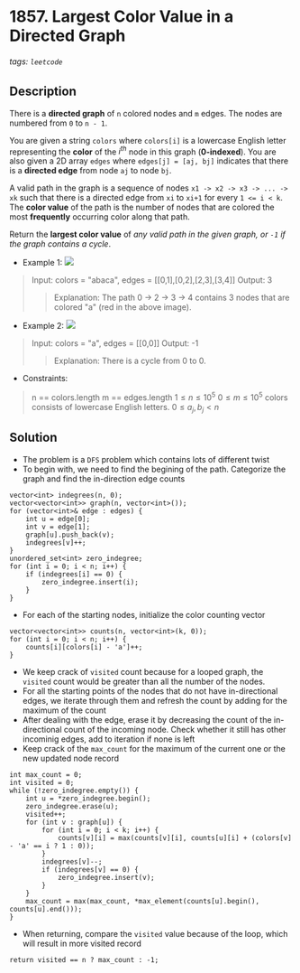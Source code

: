 # 1857. Largest Color Value in a Directed Graph
###### tags: `leetcode`
## Description
There is a **directed graph** of `n` colored nodes and `m` edges. The nodes are numbered from `0` to `n - 1`.

You are given a string `colors` where `colors[i]` is a lowercase English letter representing the **color** of the $i^{th}$ node in this graph (**0-indexed**). You are also given a 2D array `edges` where `edges[j] = [aj, bj]` indicates that there is a **directed edge** from node `aj` to node `bj`.

A valid path in the graph is a sequence of nodes `x1 -> x2 -> x3 -> ... -> xk` such that there is a directed edge from `xi` to `xi+1` for every `1 <= i < k`. The **color value** of the path is the number of nodes that are colored the most **frequently** occurring color along that path.

Return the **largest color value** of *any valid path in the given graph, or `-1` if the graph contains a cycle*.

- Example 1:
![](https://assets.leetcode.com/uploads/2021/04/21/leet1.png)

>Input: colors = "abaca", edges = [[0,1],[0,2],[2,3],[3,4]]
Output: 3
>>Explanation: The path 0 -> 2 -> 3 -> 4 contains 3 nodes that are colored "a" (red in the above image).

- Example 2:
![](https://assets.leetcode.com/uploads/2021/04/21/leet2.png)

>Input: colors = "a", edges = [[0,0]]
Output: -1
>>Explanation: There is a cycle from 0 to 0.

- Constraints:

>n == colors.length
m == edges.length
$1 \leq n \leq 10^5$
$0 \leq m \leq 10^5$
colors consists of lowercase English letters.
$0 \leq a_j, b_j < n$

## Solution
- The problem is a `DFS` problem which contains lots of different twist
- To begin with, we need to find the begining of the path. Categorize the graph and find the in-direction edge counts
```cpp=
vector<int> indegrees(n, 0);
vector<vector<int>> graph(n, vector<int>());
for (vector<int>& edge : edges) {
    int u = edge[0];
    int v = edge[1];
    graph[u].push_back(v);
    indegrees[v]++;
}
unordered_set<int> zero_indegree;
for (int i = 0; i < n; i++) {
    if (indegrees[i] == 0) {
        zero_indegree.insert(i);
    }
}
```
- For each of the starting nodes, initialize the color counting vector
```cpp=
vector<vector<int>> counts(n, vector<int>(k, 0));
for (int i = 0; i < n; i++) {
    counts[i][colors[i] - 'a']++;
}
```
- We keep crack of `visited` count because for a looped graph, the `visited` count would be greater than all the number of the nodes.
- For all the starting points of the nodes that do not have in-directional edges, we iterate through them and refresh the count by adding for the maximum of the count
- After dealing with the edge, erase it by decreasing the count of the in-directional count of the incoming node. Check whether it still has other incominig edges, add to iteration if none is left
- Keep crack of the `max_count` for the maximum of the current one or the new updated node record
```cpp=
int max_count = 0;
int visited = 0;
while (!zero_indegree.empty()) {
    int u = *zero_indegree.begin();
    zero_indegree.erase(u);
    visited++;
    for (int v : graph[u]) {
        for (int i = 0; i < k; i++) {
            counts[v][i] = max(counts[v][i], counts[u][i] + (colors[v] - 'a' == i ? 1 : 0));
        }
        indegrees[v]--;
        if (indegrees[v] == 0) {
            zero_indegree.insert(v);
        }
    }
    max_count = max(max_count, *max_element(counts[u].begin(), counts[u].end()));
}
```
- When returning, compare the `visited` value because of the loop, which will result in more visited record
```cpp=
return visited == n ? max_count : -1;
```